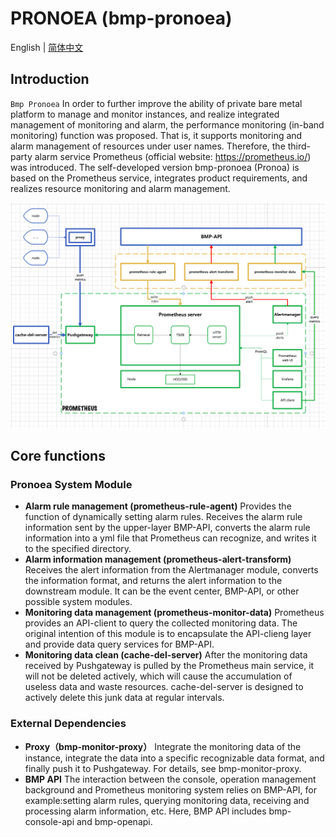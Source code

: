 # PRONOEA (bmp-pronoea)

English | [简体中文](README.zh-CN.md) 

## Introduction

`Bmp Pronoea` In order to further improve the ability of private bare metal platform to manage and monitor instances, 
and realize integrated management of monitoring and alarm, the performance monitoring (in-band monitoring) function was proposed. 
That is, it supports monitoring and alarm management of resources under user names. Therefore, 
the third-party alarm service Prometheus (official website: https://prometheus.io/) was introduced. 
The self-developed version bmp-pronoea (Pronoa) is based on the Prometheus service, integrates product requirements, 
and realizes resource monitoring and alarm management.

![bmp-pronoea.png](../docs/zh/bmp-deploy/picture/bmp-pronoea.png)
## Core functions
### Pronoea System Module
- **Alarm rule management (prometheus-rule-agent)**
  Provides the function of dynamically setting alarm rules. Receives the alarm rule information sent by the upper-layer BMP-API, 
  converts the alarm rule information into a yml file that Prometheus can recognize, and writes it to the specified directory.
- **Alarm information management (prometheus-alert-transform)**
  Receives the alert information from the Alertmanager module, converts the information format, and returns the alert information to the downstream module. 
  It can be the event center, BMP-API, or other possible system modules.
- **Monitoring data management (prometheus-monitor-data)**
  Prometheus provides an API-client to query the collected monitoring data. 
  The original intention of this module is to encapsulate the API-clieng layer and provide data query services for BMP-API.
- **Monitoring data clean (cache-del-server)**
  After the monitoring data received by Pushgateway is pulled by the Prometheus main service, 
  it will not be deleted actively, which will cause the accumulation of useless data and waste resources. 
  cache-del-server is designed to actively delete this junk data at regular intervals.

### External Dependencies
- **Proxy（bmp-monitor-proxy）**
Integrate the monitoring data of the instance, integrate the data into a specific recognizable data format, 
and finally push it to Pushgateway. For details, see bmp-monitor-proxy.
- **BMP API**
The interaction between the console, operation management background and Prometheus monitoring system relies on BMP-API, for example:setting alarm rules, querying monitoring data, receiving and processing alarm information, etc.
Here, BMP API includes bmp-console-api and bmp-openapi.